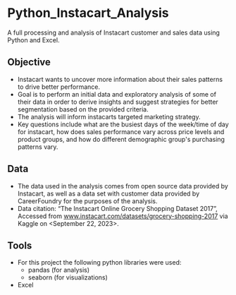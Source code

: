 # Python_Instacart_Analysis
A full processing and analysis of Instacart customer and sales data using Python and Excel. 

## Objective 
- Instacart wants to uncover more information about their sales patterns to drive better performance. 
- Goal is to perform an initial data and exploratory analysis of some of their data in order to derive insights and suggest
  strategies for better segmentation based on the provided criteria.
- The analysis will inform instacarts targeted marketing strategy. 
- Key questions include what are the busiest days of the week/time of day for instacart, how does sales performance vary across price levels
  and product groups, and how do different demographic group's purchasing patterns vary. 

## Data 
- The data used in the analysis comes from open source data provided by Instacart, as well as a data set with customer data provided by 
  CareerFoundry for the purposes of the analysis.
- Data citation: 
  “The Instacart Online Grocery Shopping Dataset 2017”, Accessed from www.instacart.com/datasets/grocery-shopping-2017
   via Kaggle on <September 22, 2023>. 

## Tools 
- For this project the following python libraries were used:
    - pandas (for analysis)
    - seaborn (for visualizations)
- Excel 
